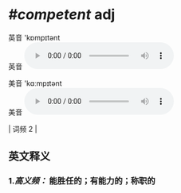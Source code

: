 # ***\#competent*** adj
英音 'kɒmpɪtənt  
英音
<audio src="./media/competent-B.aac" controls="controls"></audio>

美音 'kɑːmpɪtənt  
美音
<audio src="./media/competent.aac" controls="controls"></audio>



| 词频 2 |  

英文释义
---
### 1.*高义频：* **能胜任的；有能力的；称职的**  



